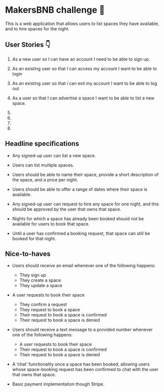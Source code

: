 

# MakersBNB challenge :house_with_garden:

This is a web application that allows users to list spaces they have available, and to hire spaces for the night.

## User Stories :point_down:

1. As a new user
	 so I can have an account
	 I need to be able to sign up.

2. As an existing user
	 so that I can access my account
	 I want to be able to login

3.	As an existing user
		so that i can exit my account
		I want to be able to log out

4.  As a user
so that I can advertise a space
I want to be able to list a new space.

5.
6.
7.
8.

## Headline specifications

* Any signed-up user can list a new space.

* Users can list multiple spaces.

* Users should be able to name their space, provide a short description of the space, and a price per night.

* Users should be able to offer a range of dates where their space is available.

* Any signed-up user can request to hire any space for one night, and this should be approved by the user that owns that space.

* Nights for which a space has already been booked should not be available for users to book that space.

* Until a user has confirmed a booking request, that space can still be booked for that night.

## Nice-to-haves
* Users should receive an email whenever one of the following happens:
	- They sign up
	- They create a space
	- They update a space

* A user requests to book their space
	- They confirm a request
	- They request to book a space
	- Their request to book a space is confirmed
	- Their request to book a space is denied

* Users should receive a text message to a provided number whenever one of the following happens:
	- A user requests to book their space
	- Their request to book a space is confirmed
	- Their request to book a space is denied

* A ‘chat’ functionality once a space has been booked, allowing users whose space-booking request has been confirmed to chat with the user that owns that space.

* Basic payment implementation though Stripe.
